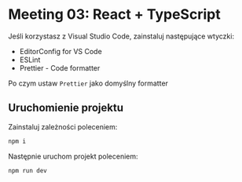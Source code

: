 # Meeting 03: React + TypeScript

Jeśli korzystasz z Visual Studio Code, zainstaluj następujące wtyczki:

- EditorConfig for VS Code
- ESLint
- Prettier - Code formatter

Po czym ustaw `Prettier` jako domyślny formatter

## Uruchomienie projektu

Zainstaluj zależności poleceniem:

```sh
npm i
```

Następnie uruchom projekt poleceniem:

```sh
npm run dev
```
